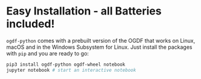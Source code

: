 # Easy Installation - all Batteries included!

`ogdf-python` comes with a prebuilt version of the OGDF that works on Linux, macOS and in the Windows Subsystem for Linux.
Just install the packages with `pip` and you are ready to go:
```bash
pip3 install ogdf-python ogdf-wheel notebook
jupyter notebook # start an interactive notebook
```
